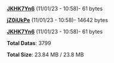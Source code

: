[**JKHK7Yn6**](/data/JKHK7Yn6.txt) (11/01/23 - 10:58)- 61 bytes

[**jZ0iUkPe**](/data/jZ0iUkPe.txt) (11/01/23 - 10:58)- 14642 bytes

[**JKHK7Yn6**](/data/JKHK7Yn6.txt) (11/01/23 - 10:58)- 61 bytes

**Total Datas**: 3799

**Total Size**: 23.84 MB / 23.8 MB